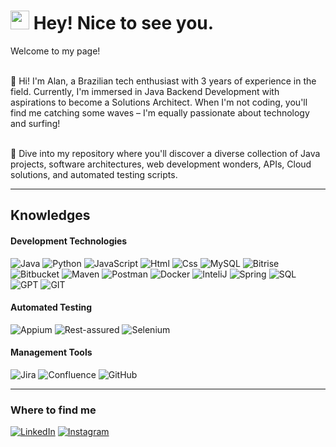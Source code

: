 <h1><img src="https://emojis.slackmojis.com/emojis/images/1531849430/4246/blob-sunglasses.gif?1531849430" width="30"/> Hey! Nice to see you.</h1>


<p>Welcome to my page! 

  </br> 👋 Hi! I'm Alan, a Brazilian tech enthusiast with 3 years of experience in the field. Currently, I'm immersed in Java Backend Development with aspirations to become a Solutions Architect. When I'm not coding, you'll find me catching some waves – I'm equally passionate about technology and surfing!
  
  </br> 🚀 Dive into my repository where you'll discover a diverse collection of Java projects, software architectures, web development wonders, APIs, Cloud solutions, and automated testing scripts.

</p>

<hr>

<h2>Knowledges</h2>

<h4>Development Technologies</h4>
<p>
  <img alt="Java" src="https://img.shields.io/badge/Java-red?logo=openjdk&logoColor=white&style=plastic" />
  <img alt="Python" src="https://img.shields.io/badge/Python-grey?logo=python&logoColor=yellow&style=plastic" />
  <img alt="JavaScript" src="https://img.shields.io/badge/JavaScript-grey?logo=javascript&logoColor=yellow&style=plastic" />
  <img alt="Html" src="https://img.shields.io/badge/HMTL5-orange?logo=html5&logoColor=white&style=plastic" />
  <img alt="Css" src="https://img.shields.io/badge/CSS3-blue?logo=css3&logoColor=white&style=plastic" />
  <img alt="MySQL" src="https://img.shields.io/badge/MySQL-blue?logo=mysql&logoColor=white&style=plastic" />
  <img alt="Bitrise" src="https://img.shields.io/badge/Bitrise-purple?logo=bitrise&style=plastic" />
  <img alt="Bitbucket" src="https://img.shields.io/badge/Bitbucket-blue?logo=bitbucket&logoColor=white&style=plastic" />
  <img alt="Maven" src="https://img.shields.io/badge/Apache%20Maven-C71A36?logo=Apache%20Maven&logoColor=white&style=plastic" />
  <img alt="Postman" src="https://img.shields.io/badge/Postman-FF6C37?logo=postman&logoColor=white&style=plastic" />
  <img alt="Docker" src="https://img.shields.io/badge/Docker-%230db7ed?logo=docker&logoColor=white&style=plastic" />
  <img alt="InteliJ" src="https://img.shields.io/badge/IntelliJ_IDEA-000000?logo=intellij-idea&logoColor=white&style=plastic" />
  <img alt="Spring" src="https://img.shields.io/badge/Spring-%236DB33F?logo=spring&logoColor=white&style=plastic" />
  <img alt="SQL" src="https://img.shields.io/badge/Microsoft%20SQL%20Server-CC2927?logo=microsoft%20sql%20server&logoColor=white&style=plastic" />
  <img alt="GPT" src="https://img.shields.io/badge/chatGPT-74aa9c?logo=openai&logoColor=white&style=plastic" />
  <img alt="GIT" src="https://img.shields.io/badge/Git-%23F05033?logo=git&logoColor=white&style=plastic" />
</p>

<h4>Automated Testing</h4>
<p>
  <img alt="Appium" src="https://img.shields.io/badge/Appium-purple?logo=Appian&logoColor=white&style=plastic" />
  <img alt="Rest-assured" src="https://img.shields.io/badge/rest-assured-red?logo=rest-assured&logoColor=white&style=plastic" />
  <img alt="Selenium" src="https://img.shields.io/badge/Selenium-green?logo=selenium&logoColor=white&style=plastic" />
</p>

<h4>Management Tools</h4>
<p>
  <img alt="Jira" src="https://img.shields.io/badge/Jira-%230A0FFF?logo=jira&logoColor=white&style=plastic" />
  <img alt="Confluence" src="https://img.shields.io/badge/Confluence-%23172BF4?logo=confluence&logoColor=white&style=plastic" />
  <img alt="GitHub" src="https://img.shields.io/badge/GitHub-grey?logo=github&logoColor=white&style=plastic" />
</p>

<hr>

<h3>Where to find me</h3>
<p>
  <a href="https://www.linkedin.com/in/alaanlimaa/" target="_blank"><img alt="LinkedIn" src="https://img.shields.io/badge/linkedin-%230077B5.svg?&style=for-the-badge&logo=linkedin&logoColor=white" /></a> 
  <a href="https://www.instagram.com/alaanlimaa/" target="_blank"><img alt="Instagram" src="https://img.shields.io/badge/Instagram-%23E4405F?logo=Instagram&logoColor=white&style=for-the-badge" /></a>
</p>

